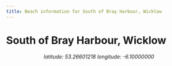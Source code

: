 ```yaml
---
title: Beach information for South of Bray Harbour, Wicklow
---
```

# South of Bray Harbour, Wicklow 

<div align="center"><i>latitude: 53.26601218 longitude: -6.10000000</i></div>